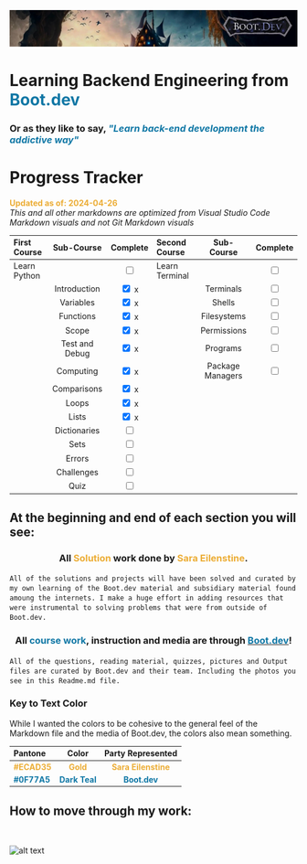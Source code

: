 ![alt text](img/image-3.png)

# Learning Backend Engineering from <span style="color:#0F77A5">**Boot.dev**</span>

### Or as they like to say,<span style="color:#0F77A5"> _**"Learn back-end development the addictive way"**_</span>

# Progress Tracker

<span style="color:#ECAD35">**Updated as of: 2024-04-26**</span><br>
_This and all other markdowns are optimized from Visual Studio Code Markdown visuals and not Git Markdown visuals_

| First Course |   Sub-Course   |              Complete              | Second Course  |    Sub-Course    |              Complete              |
| :----------- | :------------: | :--------------------------------: | :------------- | :--------------: | :--------------------------------: |
| Learn Python |                | <input type="checkbox" unchecked/> | Learn Terminal |                  | <input type="checkbox" unchecked/> |
|              |  Introduction  | <input type="checkbox" checked/> x |                |    Terminals     | <input type="checkbox" unchecked/> |
|              |   Variables    | <input type="checkbox" checked/> x |                |      Shells      | <input type="checkbox" unchecked/> |
|              |   Functions    | <input type="checkbox" checked/> x |                |   Filesystems    | <input type="checkbox" unchecked/> |
|              |     Scope      | <input type="checkbox" checked/> x |                |   Permissions    | <input type="checkbox" unchecked/> |
|              | Test and Debug | <input type="checkbox" checked/> x |                |     Programs     | <input type="checkbox" unchecked/> |
|              |   Computing    | <input type="checkbox" checked/> x |                | Package Managers | <input type="checkbox" unchecked/> |
|              |  Comparisons   | <input type="checkbox" checked/> x |                |                  |                                    |
|              |     Loops      | <input type="checkbox" checked/> x |                |                  |                                    |
|              |     Lists      | <input type="checkbox" checked/> x |                |                  |                                    |
|              |  Dictionaries  | <input type="checkbox" unchecked/> |                |                  |                                    |
|              |      Sets      | <input type="checkbox" unchecked/> |                |                  |                                    |
|              |     Errors     | <input type="checkbox" unchecked/> |                |                  |                                    |
|              |   Challenges   | <input type="checkbox" unchecked/> |                |                  |                                    |
|              |      Quiz      | <input type="checkbox" unchecked/> |                |                  |                                    |

## At the beginning and end of each section you will see:

### <div align="center"> All <span style="color:#ECAD35">Solution</span> work done by <span style="color:#ECAD35">Sara Eilenstine</span>. 

```All of the solutions and projects will have been solved and curated by my own learning of the Boot.dev material and subsidiary material found amoung the internets. I make a huge effort in adding resources that were instrumental to solving problems that were from outside of Boot.dev.```

### <div align="center"> All <span style="color:#0F77A5">**course work**</span>, instruction and media are through <a href="https://www.boot.dev/"><span style="color:#0F77A5">**Boot.dev**</span></a>!</div>

```All of the questions, reading material, quizzes, pictures and Output files are curated by Boot.dev and their team. Including the photos you see in this Readme.md file.```

### **Key to Text Color**

While I wanted the colors to be cohesive to the general feel of the Markdown file and the media of Boot.dev, the colors also mean something.

| Pantone                                        |                      Color                       |                   Party Represented                    |
| :--------------------------------------------- | :----------------------------------------------: | :----------------------------------------------------: |
| <span style="color:#ECAD35">**#ECAD35**</span> |   <span style="color:#ECAD35">**Gold**</span>    | <span style="color:#ECAD35">**Sara Eilenstine**</span> |
| <span style="color:#0F77A5">**#0F77A5**</span> | <span style="color:#0F77A5">**Dark Teal**</span> |    <span style="color:#0F77A5">**Boot.dev**</span>     |

## How to move through my work:

<br>

![alt text](img/image-4.png)
